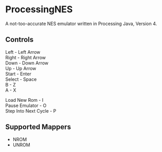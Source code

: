 # ProcessingNES
A not-too-accurate NES emulator written in Processing Java, Version 4.

## Controls

Left - Left Arrow   
Right - Right Arrow   
Down - Down Arrow   
Up - Up Arrow   
Start - Enter   
Select - Space   
B - Z   
A - X   

Load New Rom - I   
Pause Emulator - O   
Step Into Next Cycle - P   

## Supported Mappers
- NROM
- UNROM
